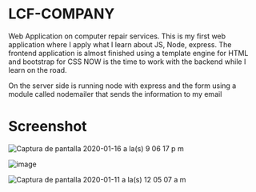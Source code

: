 # LCF-COMPANY
Web Application on computer repair services.
This is my first web application where I apply what I learn about JS, Node, express.
The frontend application is almost finished using a template engine for HTML and bootstrap for CSS
NOW is the time to work with the backend while I learn on the road.

On the server side is running node with express and the form using a module called nodemailer that sends the information to my email

# Screenshot

![Captura de pantalla 2020-01-16 a la(s) 9 06 17 p  m](https://user-images.githubusercontent.com/52179030/72575851-36004200-38a4-11ea-853d-44b37305ec4d.png)

![image](https://user-images.githubusercontent.com/52179030/71326882-3987ef80-24d7-11ea-9ac7-0e044fe9b3c6.png)

![Captura de pantalla 2020-01-11 a la(s) 12 05 07 a  m](https://user-images.githubusercontent.com/52179030/72198589-1a112200-3406-11ea-90f3-5326d168fc25.png)

